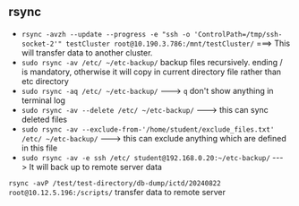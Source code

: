 ## rsync

* `rsync -avzh --update --progress -e "ssh -o 'ControlPath=/tmp/ssh-socket-2'" testCluster root@10.190.3.786:/mnt/testCluster/` ===> This will transfer data to another cluster.
* `sudo rsync -av /etc/ ~/etc-backup/` backup files recursively. ending / is mandatory, otherwise it will copy in current directory file rather than etc directory
* `sudo rsync -aq /etc/ ~/etc-backup/` ---> `q` don't show anything in terminal log
* `sudo rsync -av --delete /etc/ ~/etc-backup/` ---> this can sync deleted files
* `sudo rsync -av --exclude-from-'/home/student/exclude_files.txt' /etc/ ~/etc-backup/` ---> this can exclude anything which are defined in this file
* `sudo rsync -av -e ssh /etc/ student@192.168.0.20:~/etc-backup/` ---> It will back up to remote server data

`rsync -avP /test/test-directory/db-dump/ictd/20240822 root@10.12.5.196:/scripts/` transfer data to remote server
